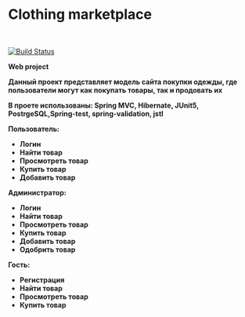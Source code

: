 

<h1>Clothing marketplace</h1>

<br>

[![Build Status](https://travis-ci.com/ArturNikitin/levelup-project.svg?branch=master)](https://travis-ci.com/ArturNikitin/levelup-project)


<b>Web project<b>
<p>Данный проект представляет модель сайта покупки одежды, где пользователи 
могут как покупать товары, так и продовать их</p>

<p>В проете использованы: Spring MVC, Hibernate, JUnit5, PostrgeSQL,Spring-test, spring-validation, jstl</p>

<b>Пользователь:</b>

<ul>
<li>Логин</li>
<li>Найти товар</li>
<li>Просмотреть товар</li>
<li>Купить товар</li>
<li>Добавить товар</li>
</ul>

<b>Администратор:</b>


<ul>
<li>Логин</li>
<li>Найти товар</li>
<li>Просмотреть товар</li>
<li>Купить товар</li>
<li>Добавить товар</li>
<li>Одобрить товар</li>
</ul>


<b>Гость:</b>

<ul>
<li>Регистрация</li>
<li>Найти товар</li>
<li>Просмотреть товар</li>
<li>Купить товар</li>
</ul>
